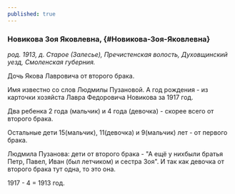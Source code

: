 ```yaml
---
published: true
---
```


### Новикова Зоя Яковлевна,  {#Новикова-Зоя-Яковлевна}

_род. 1913, д. Старое (Залесье), Пречистенская волость, Духовщинский уезд, Смоленская губерния._



Дочь Якова Лавровича от второго брака.

Имя известно со слов Людмилы Пузановой. А год рождения - из карточки хозяйста Лавра Федоровича Новикова за 1917 год.

Два ребенка 2 года (мальчик) и 4 года (девочка) - скорее всего от второго брака.

Остальные дети 15(мальчик), 11(девочка) и 9(мальчик) лет - от первого брака.

Людмила Пузанова: дети от второго брака - "А ещё у нихбыли братья Петр, Павел, Иван (был летчиком) и сестра Зоя". И так как девочка от второго брака тут одна, то это она.

1917 - 4 = 1913 год.


        
